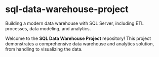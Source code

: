 # sql-data-warehouse-project
Building a modern data warehouse with SQL Server, including ETL processes, data modeling, and analytics.

Welcome to the **SQL Data Warehouse Project** repository!
This project demonstrates a comprehensive data warehouse and analytics solution, from handling to visualizing the data.
